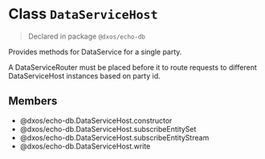 # Class `DataServiceHost`
> Declared in package `@dxos/echo-db`

Provides methods for DataService for a single party.

A DataServiceRouter must be placed before it to route requests to different DataServiceHost instances based on party id.

## Members
- @dxos/echo-db.DataServiceHost.constructor
- @dxos/echo-db.DataServiceHost.subscribeEntitySet
- @dxos/echo-db.DataServiceHost.subscribeEntityStream
- @dxos/echo-db.DataServiceHost.write
